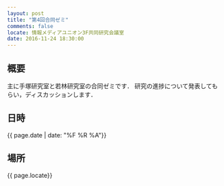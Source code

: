 ```yaml
---
layout: post
title: "第4回合同ゼミ"
comments: false
locate: 情報メディアユニオン3F共同研究会議室
date: 2016-11-24 18:30:00
---
```


## 概要

主に手塚研究室と若林研究室の合同ゼミです．
研究の進捗について発表してもらい，ディスカッションします．

## 日時

{{ page.date | date: "%F %R %A"}}


## 場所

{{ page.locate}}

